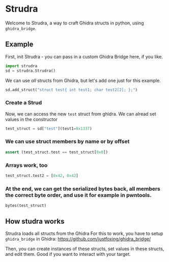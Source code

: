 # Strudra

Welcome to Strudra, a way to craft Ghidra structs in python, using `ghidra_bridge`.

## Example
First, init Strudra - you can pass in a custom Ghidra Bridge here, if you like.
```python
import strudra
sd = strudra.Strudra()
```
We can use _all_ structs from Ghidra, but let's add one just for this example.
```python
sd.add_struct("struct test{ int test1; char test2[2]; };")
```
### Create a Strud
Now, we can access the new `test` struct from ghidra.
We can alread set values in the constructor
```python
test_struct = sd["test"](test1=0x1337)
```
### We can use struct members by name or by offset
```python
assert (test_struct.test == test_struct[0x0])
```
### Arrays work, too
```python
test_struct.test2 = [0x42, 0x42]
```
### At the end, we can get the serialized bytes back, all members the correct byte order, and use it for example in pwntools.
```
bytes(test_struct)
```

## How studra works

Strudra loads all structs from the Ghidra 
For this to work, you have to setup `ghidra_bridge` in Ghidra: https://github.com/justfoxing/ghidra_bridge/

Then, you can create instances of these structs, set values in these structs, and edit them.
Good if you want to interact with your target.
